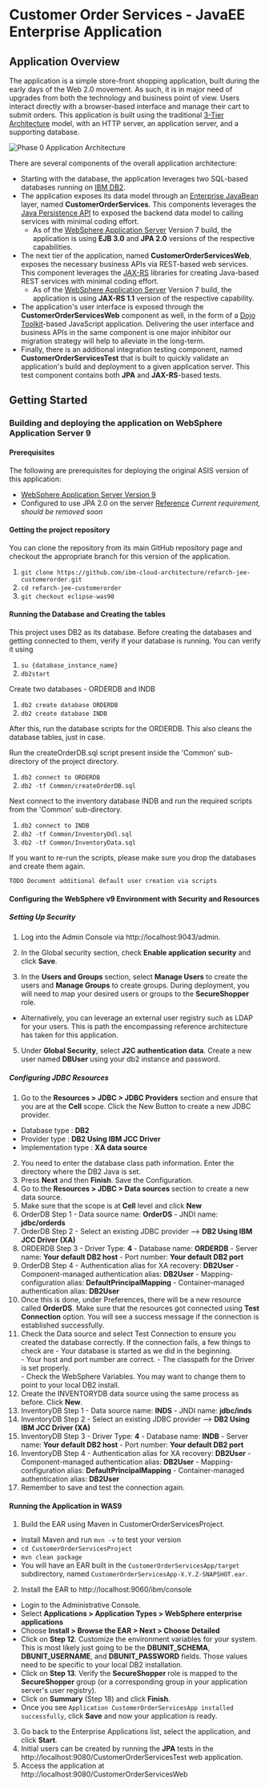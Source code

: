 # Customer Order Services - JavaEE Enterprise Application

## Application Overview

The application is a simple store-front shopping application, built during the early days of the Web 2.0 movement.  As such, it is in major need of upgrades from both the technology and business point of view.  Users interact directly with a browser-based interface and manage their cart to submit orders.  This application is built using the traditional [3-Tier Architecture](http://www.tonymarston.net/php-mysql/3-tier-architecture.html) model, with an HTTP server, an application server, and a supporting database.

![Phase 0 Application Architecture](https://github.com/ibm-cloud-architecture/refarch-jee/raw/master/static/imgs/apparch-pc-phase0-customerorderservices.png)

There are several components of the overall application architecture:
- Starting with the database, the application leverages two SQL-based databases running on [IBM DB2](https://www.ibm.com/analytics/us/en/technology/db2/).
- The application exposes its data model through an [Enterprise JavaBean](https://en.wikipedia.org/wiki/Enterprise_JavaBeans) layer, named **CustomerOrderServices**.  This components leverages the [Java Persistence API](https://en.wikibooks.org/wiki/Java_Persistence/What_is_JPA%3F) to exposed the backend data model to calling services with minimal coding effort.
  - As of the [WebSphere Application Server](http://www-03.ibm.com/software/products/en/appserv-was) Version 7 build, the application is using **EJB 3.0** and **JPA 2.0** versions of the respective capabilities.
- The next tier of the application, named **CustomerOrderServicesWeb**, exposes the necessary business APIs via REST-based web services.  This component leverages the [JAX-RS](https://en.wikipedia.org/wiki/Java_API_for_RESTful_Web_Services) libraries for creating Java-based REST services with minimal coding effort.
  - As of the [WebSphere Application Server](http://www-03.ibm.com/software/products/en/appserv-was) Version 7 build, the application is using **JAX-RS 1.1** version of the respective capability.
- The application's user interface is exposed through the **CustomerOrderServicesWeb** component as well, in the form of a [Dojo Toolkit](#tbd)-based JavaScript application.  Delivering the user interface and business APIs in the same component is one major inhibitor our migration strategy will help to alleviate in the long-term.
- Finally, there is an additional integration testing component, named **CustomerOrderServicesTest** that is built to quickly validate an application's build and deployment to a given application server.  This test component contains both **JPA** and **JAX-RS**-based tests.  

## Getting Started

### Building and deploying the application on WebSphere Application Server 9

#### Prerequisites

The following are prerequisites for deploying the original ASIS version of this application:
- [WebSphere Application Server Version 9](http://www-03.ibm.com/software/products/en/appserv-was)
- Configured to use JPA 2.0 on the server [Reference](https://raw.githubusercontent.com/ibm-cloud-architecture/refarch-jee/master/phases/phase1_images/source_report/Source11.png) _Current requirement, should be removed soon_

#### Getting the project repository

You can clone the repository from its main GitHub repository page and checkout the appropriate branch for this version of the application.

1. `git clone https://github.com/ibm-cloud-architecture/refarch-jee-customerorder.git`  
2. `cd refarch-jee-customerorder`  
3. `git checkout eclipse-was90`  


#### Running the Database and Creating the tables

This project uses DB2 as its database. Before creating the databases and getting connected to them, verify if your database is running. You can verify it using

1. `su {database_instance_name}`
2. `db2start`

Create two databases - ORDERDB and INDB

1. `db2 create database ORDERDB`
2. `db2 create database INDB`

After this, run the database scripts for the ORDERDB.  This also cleans the database tables, just in case.  

Run the createOrderDB.sql script present inside the 'Common' sub-directory of the project directory.

1. `db2 connect to ORDERDB`
2. `db2 -tf Common/createOrderDB.sql`

Next connect to the inventory database INDB and run the required scripts from the 'Common' sub-directory.

1. `db2 connect to INDB`
2. `db2 -tf Common/InventoryDdl.sql`
3. `db2 -tf Common/InventoryData.sql`

If you want to re-run the scripts, please make sure you drop the databases and create them again.

`TODO Document additional default user creation via scripts`

#### Configuring the WebSphere v9 Environment with Security and Resources

##### Setting Up Security

1. Log into the Admin Console via http://localhost:9043/admin.

3. In the Global security section, check **Enable application security** and click **Save**.

4. In the **Users and Groups** section, select **Manage Users** to create the users and **Manage Groups** to create groups. During deployment, you will need to map your desired users or groups to the **SecureShopper** role.
  - Alternatively, you can leverage an external user registry such as LDAP for your users.  This is path the encompassing reference architecture has taken for this application.

5. Under **Global Security**, select **J2C authentication data**. Create a new user named **DBUser** using your db2 instance and password.

##### Configuring JDBC Resources

1. Go to the **Resources > JDBC > JDBC Providers** section and ensure that you are at the **Cell** scope.  Click the New Button to create a new JDBC provider.
  -  Database type : **DB2**
  -  Provider type : **DB2 Using IBM JCC Driver**
  -  Implementation type : **XA data source**
2. You need to enter the database class path information. Enter the directory where the DB2 Java is set.
3. Press **Next** and then **Finish**. Save the Configuration.
4. Go to the **Resources > JDBC > Data sources** section to create a new data source.
  1. Make sure that the scope is at **Cell** level and click **New**
  2.  OrderDB Step 1
    -  Data source name: **OrderDS**
    -  JNDI name: **jdbc/orderds**
  3.  OrderDB Step 2
    - Select an existing JDBC provider --> **DB2 Using IBM JCC Driver (XA)**
  4.  ORDERDB Step 3
    - Driver Type: **4**
    - Database name: **ORDERDB**
    - Server name: **Your default DB2 host**
    - Port number: **Your default DB2 port**
  5.  OrderDB Step 4
    - Authentication alias for XA recovery: **DB2User**
    - Component-managed authentication alias: **DB2User**
    - Mapping-configuration alias: **DefaultPrincipalMapping**
    - Container-managed authentication alias: **DB2User**
  6.  Once this is done, under Preferences, there will be a new resource called **OrderDS**. Make sure that the resources got connected using **Test Connection** option.  You will see a success message if the connection is established successfully.
  7. Check the Data source and select Test Connection to ensure you created the database correctly.  If the connection fails, a few things to check are
    - Your database is started as we did in the beginning.  
    - Your host and port number are correct.
    - The classpath for the Driver is set properly.  
    - Check the WebSphere Variables.  You may want to change them to point to your local DB2 install.
  8.  Create the INVENTORYDB data source using the same process as before.  Click **New**.
  9.  InventoryDB Step 1
    -  Data source name: **INDS**
    -  JNDI name: **jdbc/inds**
  10.  InventoryDB Step 2
    - Select an existing JDBC provider --> **DB2 Using IBM JCC Driver (XA)**
  11.  InventoryDB Step 3
    - Driver Type: **4**
    - Database name: **INDB**
    - Server name: **Your default DB2 host**
    - Port number: **Your default DB2 port**
  12.  InventoryDB Step 4
    - Authentication alias for XA recovery: **DB2User**
    - Component-managed authentication alias: **DB2User**
    - Mapping-configuration alias: **DefaultPrincipalMapping**
    - Container-managed authentication alias: **DB2User**
  13. Remember to save and test the connection again.

#### Running the Application in WAS9

1.  Build the EAR using Maven in CustomerOrderServicesProject.

  -  Install Maven and run `mvn -v` to test your version
  -  `cd CustomerOrderServicesProject`
  -  `mvn clean package`
  -  You will have an EAR built in the `CustomerOrderServicesApp/target` subdirectory, named `CustomerOrderServicesApp-X.Y.Z-SNAPSHOT.ear`.

2. Install the EAR to http://localhost:9060/ibm/console

  -  Login to the Administrative Console.
  -  Select **Applications > Application Types > WebSphere enterprise applications**
  -  Choose **Install > Browse the EAR > Next > Choose Detailed**
  -  Click on **Step 12**.  Customize the environment variables for your system. This is most likely just going to be the **DBUNIT_SCHEMA**, **DBUNIT_USERNAME**, and **DBUNIT_PASSWORD** fields. Those values need to be specific to your local DB2 installation.
  -  Click on **Step 13**.  Verify the **SecureShopper** role is mapped to the **SecureShopper** group (or a corresponding group in your application server's user registry).
  -  Click on **Summary** (Step 18) and click **Finish**.
  -  Once you see `Application CustomerOrderServicesApp installed successfully`, click **Save** and now your application is ready.

3.  Go back to the Enterprise Applications list, select the application, and click **Start**.
4.  Initial users can be created by running the **JPA** tests in the http://localhost:9080/CustomerOrderServicesTest web application.
5.  Access the application at http://localhost:9080/CustomerOrderServicesWeb
